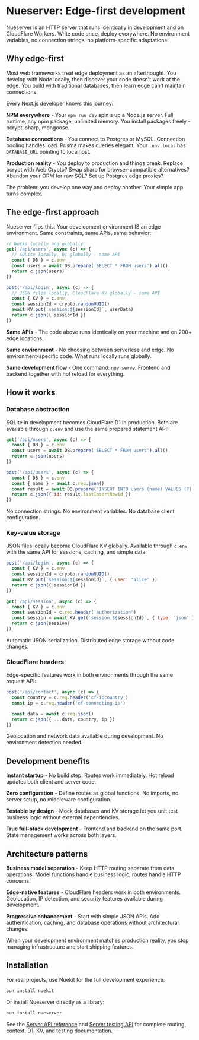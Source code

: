 
# Nueserver: Edge-first development
Nueserver is an HTTP server that runs identically in development and on CloudFlare Workers. Write code once, deploy everywhere. No environment variables, no connection strings, no platform-specific adaptations.


## Why edge-first
Most web frameworks treat edge deployment as an afterthought. You develop with Node locally, then discover your code doesn't work at the edge. You build with traditional databases, then learn edge can't maintain connections.

Every Next.js developer knows this journey:

**NPM everywhere** - Your `npm run dev` spin
s up a Node.js server. Full runtime, any npm package, unlimited memory. You install packages freely - bcrypt, sharp, mongoose.

**Database connections** - You connect to Postgres or MySQL. Connection pooling handles load. Prisma makes queries elegant. Your `.env.local` has `DATABASE_URL` pointing to localhost.

**Production reality** - You deploy to production and things break. Replace bcrypt with Web Crypto? Swap sharp for browser-compatible alternatives? Abandon your ORM for raw SQL? Set up Postgres edge proxies?

The problem: you develop one way and deploy another. Your simple app turns complex.

## The edge-first approach

Nueserver flips this. Your development environment IS an edge environment. Same constraints, same APIs, same behavior:

```javascript
// Works locally and globally
get('/api/users', async (c) => {
  // SQLite locally, D1 globally - same API
  const { DB } = c.env
  const users = await DB.prepare('SELECT * FROM users').all()
  return c.json(users)
})

post('/api/login', async (c) => {
  // JSON files locally, CloudFlare KV globally - same API
  const { KV } = c.env
  const sessionId = crypto.randomUUID()
  await KV.put(`session:${sessionId}`, userData)
  return c.json({ sessionId })
})
```

**Same APIs** - The code above runs identically on your machine and on 200+ edge locations.

**Same environment** - No choosing between serverless and edge. No environment-specific code. What runs locally runs globally.

**Same development flow** - One command: `nue serve`. Frontend and backend together with hot reload for everything.

## How it works

### Database abstraction
SQLite in development becomes CloudFlare D1 in production. Both are available through `c.env` and use the same prepared statement API:

```javascript
get('/api/users', async (c) => {
  const { DB } = c.env
  const users = await DB.prepare('SELECT * FROM users').all()
  return c.json(users)
})

post('/api/users', async (c) => {
  const { DB } = c.env
  const { name } = await c.req.json()
  const result = await DB.prepare('INSERT INTO users (name) VALUES (?)').bind(name).run()
  return c.json({ id: result.lastInsertRowid })
})
```

No connection strings. No environment variables. No database client configuration.

### Key-value storage
JSON files locally become CloudFlare KV globally. Available through `c.env` with the same API for sessions, caching, and simple data:

```javascript
post('/api/login', async (c) => {
  const { KV } = c.env
  const sessionId = crypto.randomUUID()
  await KV.put(`session:${sessionId}`, { user: 'alice' })
  return c.json({ sessionId })
})

get('/api/session', async (c) => {
  const { KV } = c.env
  const sessionId = c.req.header('authorization')
  const session = await KV.get(`session:${sessionId}`, { type: 'json' })
  return c.json(session)
})
```

Automatic JSON serialization. Distributed edge storage without code changes.

### CloudFlare headers
Edge-specific features work in both environments through the same request API:

```javascript
post('/api/contact', async (c) => {
  const country = c.req.header('cf-ipcountry')
  const ip = c.req.header('cf-connecting-ip')

  const data = await c.req.json()
  return c.json({ ...data, country, ip })
})
```

Geolocation and network data available during development. No environment detection needed.

## Development benefits

**Instant startup** - No build step. Routes work immediately. Hot reload updates both client and server code.

**Zero configuration** - Define routes as global functions. No imports, no server setup, no middleware configuration.

**Testable by design** - Mock databases and KV storage let you unit test business logic without external dependencies.

**True full-stack development** - Frontend and backend on the same port. State management works across both layers.

## Architecture patterns

**Business model separation** - Keep HTTP routing separate from data operations. Model functions handle business logic, routes handle HTTP concerns.

**Edge-native features** - CloudFlare headers work in both environments. Geolocation, IP detection, and security features available during development.

**Progressive enhancement** - Start with simple JSON APIs. Add authentication, caching, and database operations without architectural changes.

When your development environment matches production reality, you stop managing infrastructure and start shipping features.

## Installation

For real projects, use Nuekit for the full development experience:

```bash
bun install nuekit
```

Or install Nueserver directly as a library:

```bash
bun install nueserver
```

See the [Server API reference](server-api) and [Server testing API](server-testing-api) for complete routing, context, D1, KV, and testing documentation.

